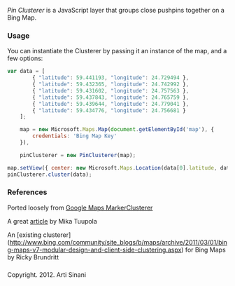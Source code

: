 *Pin Clusterer* is a JavaScript layer that groups close pushpins together on a Bing Map.


### Usage

You can instantiate the Clusterer by passing it an instance of the map, and a few options:

```js
var data = [
		{ "latitude": 59.441193, "longitude": 24.729494 },
		{ "latitude": 59.432365, "longitude": 24.742992 },
		{ "latitude": 59.431602, "longitude": 24.757563 },
		{ "latitude": 59.437843, "longitude": 24.765759 },
		{ "latitude": 59.439644, "longitude": 24.779041 },
		{ "latitude": 59.434776, "longitude": 24.756681 }
	];

	map = new Microsoft.Maps.Map(document.getElementById('map'), {
		credentials: 'Bing Map Key' 
	}),					

	pinClusterer = new PinClusterer(map);

map.setView({ center: new Microsoft.Maps.Location(data[0].latitude, data[0].longitude), zoom: 12 });
pinClusterer.cluster(data);
```


### References

Ported loosely from [Google Maps MarkerClusterer](http://google-maps-utility-library-v3.googlecode.com/svn/trunk/markerclusterer/)

A great [article](http://www.appelsiini.net/2008/11/introduction-to-marker-clustering-with-google-maps) by Mika Tuupola

An [existing clusterer] (http://www.bing.com/community/site_blogs/b/maps/archive/2011/03/01/bing-maps-v7-modular-design-and-client-side-clustering.aspx) for Bing Maps by Ricky Brundritt


###

Copyright. 2012. Arti Sinani